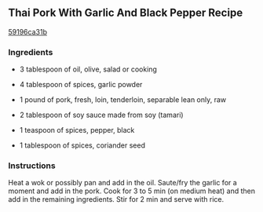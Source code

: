 ## Thai Pork With Garlic And Black Pepper Recipe

[59196ca31b](http://cookeatshare.com/recipes/thai-pork-with-garlic-and-black-pepper-25173)

### Ingredients

 - 3 tablespoon of oil, olive, salad or cooking

 - 4 tablespoon of spices, garlic powder

 - 1 pound of pork, fresh, loin, tenderloin, separable lean only, raw

 - 2 tablespoon of soy sauce made from soy (tamari)

 - 1 teaspoon of spices, pepper, black

 - 1 tablespoon of spices, coriander seed

### Instructions

Heat a wok or possibly pan and add in the oil. Saute/fry the garlic for a moment and add in the pork. Cook for 3 to 5 min (on medium heat) and then add in the remaining ingredients. Stir for 2 min and serve with rice.